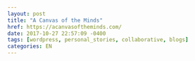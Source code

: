 ```yaml
---
layout: post
title: "A Canvas of the Minds"
href: https://acanvasoftheminds.com/
date: 2017-10-27 22:57:09 -0400
tags: [wordpress, personal_stories, collaborative, blogs]
categories: EN
---
```

